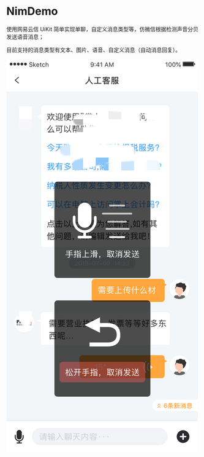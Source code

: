 # NimDemo
使用网易云信 UiKit 简单实现单聊，自定义消息类型等，仿微信根据检测声音分贝发送语音消息；

目前支持的消息类型有文本、图片、语音、自定义消息（自动消息回复）。


![Send Audio](img/audio.png)